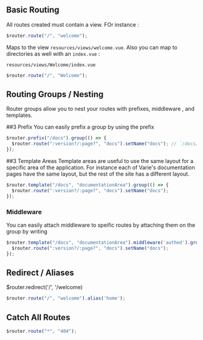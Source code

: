 ## Basic Routing

All routes created must contain a view. FOr instance :

```js 
$router.route("/", "welcome");
```

Maps to the view `resources/views/welcome.vue`. Also you can map to directories as well with an `index.vue` : 

`resources/views/Welcome/index.vue`

```js 
$router.route("/", "Welcome");
```

## Routing Groups / Nesting

Router groups allow you to nest your routes with prefixes, middleware , and templates.

##3 Prefix
You can easily prefix a group by using the prefix 

```js
$router.prefix("/docs").group(() => {
  $router.route(":version?/:page?", "docs").setName("docs"); // `/docs/master/routing`
});
```

##3 Template Areas
Template areas are useful to use the same layout for a specific area of the application. For instance each of Varie's
documentation pages have the same layout, but the rest of the site has a different layout. 

```js
$router.template("/docs", "documentationArea").group(() => {
  $router.route(":version?/:page?", "docs").setName("docs");
});
```
### Middleware
You can easily attach middleware to speific routes by attaching them on the group by writing 

```js
$router.template("/docs", "documentationArea").middleware('authed').group(() => {
  $router.route(":version?/:page?", "docs").setName("docs");
});
```

## Redirect / Aliases

$router.redirect('/', '/welcome)

```js 
$router.route("/", "welcome").alias('home');
```


## Catch All Routes
```js 
$router.route("*", "404");
```
